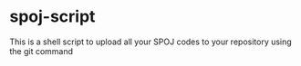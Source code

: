 # spoj-script
This is a shell script to upload all your SPOJ codes to your repository using the git command
